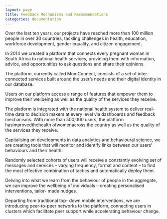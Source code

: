```yaml
---
layout: page
title: Feedback Mechanisms and Recommendations
categories: documentation
---
```


Over the last ten years, our projects have reached more than 100 million people in over 30 countries, tackling challenges in health, education, workforce development, gender equality, and citizen engagement.

In 2014 we created a platform that connects every pregnant woman in South Africa to national health services, providing them with information, advice, and opportunities to ask questions and share their opinions.

The platform, currently called MomConnect, consists of a set of inter-connected services built around the user’s needs and their digital identity in our database.

Users on our platform access a range of features that empower them to improve their wellbeing as well as the quality of the services they receive.

The platform is integrated with the national health system to deliver real-time data to decision makers at every level via dashboards and feedback mechanisms.
 
 With more than 500,000 users, the platform hasimprovedthehealth ofwomenacross the country as well as the quality of the services they receive.

Capitalising on developments in data analytics and behavioural science, we are creating tools that will monitor and identify links between our users’ behaviours and their health.

Randomly selected cohorts of users will receive a constantly evolving set of messages and services – varying frequency, format and content – to find the most effective combination of tactics and automatically deploy them.

Delving into what we learn from the behaviour of people in the aggregate, we can improve the wellbeing of individuals – creating personalised interventions, tailor- made nudges.

Departing from traditional top- down mobile interventions, we are introducing peer-to-peer networks to the platform, connecting users in clusters which facilitate peer support while accelerating behaviour change.
